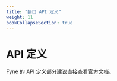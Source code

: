 ```yaml
---
title: "接口 API 定义"
weight: 11
bookCollapseSection: true
---
```


# API 定义

Fyne 的 API 定义部分建议直接查看[官方文档](https://docs.fyne.io/api/v2.4/app/)。

